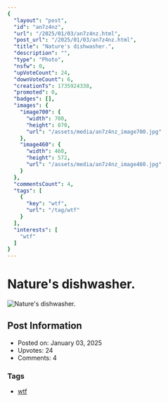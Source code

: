 ```yaml
---
{
  "layout": "post",
  "id": "an7z4nz",
  "url": "/2025/01/03/an7z4nz.html",
  "post_url": "/2025/01/03/an7z4nz.html",
  "title": "Nature's dishwasher.",
  "description": "",
  "type": "Photo",
  "nsfw": 0,
  "upVoteCount": 24,
  "downVoteCount": 6,
  "creationTs": 1735924338,
  "promoted": 0,
  "badges": [],
  "images": {
    "image700": {
      "width": 700,
      "height": 870,
      "url": "/assets/media/an7z4nz_image700.jpg"
    },
    "image460": {
      "width": 460,
      "height": 572,
      "url": "/assets/media/an7z4nz_image460.jpg"
    }
  },
  "commentsCount": 4,
  "tags": [
    {
      "key": "wtf",
      "url": "/tag/wtf"
    }
  ],
  "interests": [
    "wtf"
  ]
}
---
```


# Nature's dishwasher.

![Nature's dishwasher.](/assets/media/an7z4nz_image700.jpg)

## Post Information

- Posted on: January 03, 2025
- Upvotes: 24
- Comments: 4

### Tags

- [wtf](/tag/wtf)

